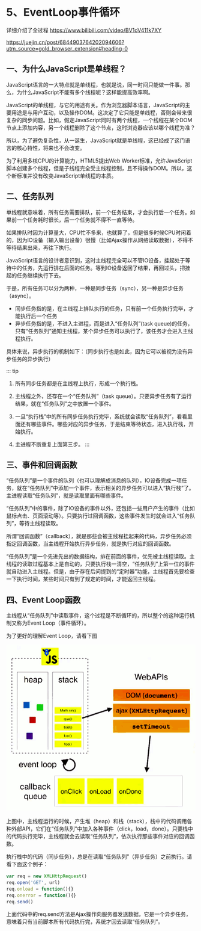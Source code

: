 # 5、EventLoop事件循环

详细介绍了全过程
https://www.bilibili.com/video/BV1oV411k7XY

https://juejin.cn/post/6844903764202094606?utm_source=gold_browser_extension#heading-0

## 一、为什么JavaScript是单线程？

JavaScript语言的一大特点就是单线程，也就是说，同一时间只能做一件事。那么，为什么JavaScript不能有多个线程呢？这样能提高效率啊。

JavaScript的单线程，与它的用途有关。作为浏览器脚本语言，JavaScript的主要用途是与用户互动，以及操作DOM。这决定了它只能是单线程，否则会带来很复杂的同步问题。比如，假定JavaScript同时有两个线程，一个线程在某个DOM节点上添加内容，另一个线程删除了这个节点，这时浏览器应该以哪个线程为准？

所以，为了避免复杂性，从一诞生，JavaScript就是单线程，这已经成了这门语言的核心特性，将来也不会改变。

为了利用多核CPU的计算能力，HTML5提出Web Worker标准，允许JavaScript脚本创建多个线程，但是子线程完全受主线程控制，且不得操作DOM。所以，这个新标准并没有改变JavaScript单线程的本质。

## 二、任务队列

单线程就意味着，所有任务需要排队，前一个任务结束，才会执行后一个任务。如果前一个任务耗时很长，后一个任务就不得不一直等待。

如果排队时因为计算量大，CPU忙不多来，也就算了，但是很多时候CPU时闲着的，因为IO设备（输入输出设备）很慢（比如Ajax操作从网络读取数据），不得不等待结果出来，再往下执行。

JavaScript语言的设计者意识到，这时主线程完全可以不管IO设备，挂起处于等待中的任务，先运行排在后面的任务。等到IO设备返回了结果，再回过头，把挂起的任务继续执行下去。

于是，所有任务可以分为两种，一种是同步任务（sync），另一种是异步任务（async）。

* 同步任务指的是，在主线程上排队执行的任务，只有前一个任务执行完毕，才能执行后一个任务
* 异步任务指的是，不进入主进程，而是进入“任务队列”(task queue)的任务，只有“任务队列”通知主线程，某个异步任务可以执行了，该任务才会进入主线程执行。

具体来说，异步执行的机制如下：（同步执行也是如此，因为它可以被视为没有异步任务的异步执行）

::: tip
1. 所有同步任务都是在主线程上执行，形成一个执行栈。

2. 主线程之外，还存在一个“任务队列”（task queue）。只要异步任务有了运行结果，就在“任务队列”之中放置一个事件。

3. 一旦“执行栈”中的所有同步任务执行完毕，系统就会读取“任务队列”，看看里面还有哪些事件。哪些对应的异步任务，于是结束等待状态，进入执行栈，开始执行。

4. 主进程不断重复上面第三步。
:::

## 三、事件和回调函数

“任务队列”是一个事件的队列（也可以理解成消息的队列），IO设备完成一项任务，就在“任务队列”中添加一个事件，表示相关的异步任务可以进入“执行栈”了。主进程读取“任务队列”，就是读取里面有哪些事件。

“任务队列”中的事件，除了IO设备的事件以外，还包括一些用户产生的事件（比如鼠标点击、页面滚动等）。只要执行过回调函数，这些事件发生时就会进入“任务队列”，等待主线程读取。

所谓“回调函数”（callback），就是那些会被主线程挂起来的代码，异步任务必须指定回调函数，当主线程开始执行异步任务，就是执行对应的回调函数。

“任务队列”是一个先进先出的数据结构，排在前面的事件，优先被主线程读取。主线程的读取过程基本上是自动的，只要执行栈一清空，“任务队列”上第一位的事件就自动进入主线程。但是，由于存在后问提到的“定时器”功能，主线程首先要检查一下执行时间，某些时间只有到了规定的时间，才能返回主线程。

## 四、Event Loop函数

主线程从“任务队列”中读取事件，这个过程是不断循环的，所以整个的这种运行机制又称为Event Loop（事件循环）。

为了更好的理解Event Loop，请看下图

<img src="https://raw.githubusercontent.com/Amyas/picgo-bed/master/amyas.github.io/js2022-03-24-11-46-55.png" alt="js2022-03-24-11-46-55" width="" height="" />

上图中，主线程运行的时候，产生堆（heap）和栈（stack），栈中的代码调用各种外部API，它们在“任务队列”中加入各种事件（click，load，done）。只要栈中的代码执行完毕，主线程就会去读取“任务队列”，依次执行那些事件对应的回调函数。

执行栈中的代码（同步任务），总是在读取“任务队列”（异步任务）之前执行。请看下面这个例子：

``` js
var req = new XMLHttpRequest()
req.open('GET', url)
req.onload = function(){}
req.onerror = function(){}
req.send()
```

上面代码中的req.send方法是Ajax操作向服务器发送数据，它是一个异步任务，意味着只有当前脚本所有代码执行完，系统才回去读取“任务队列”。
